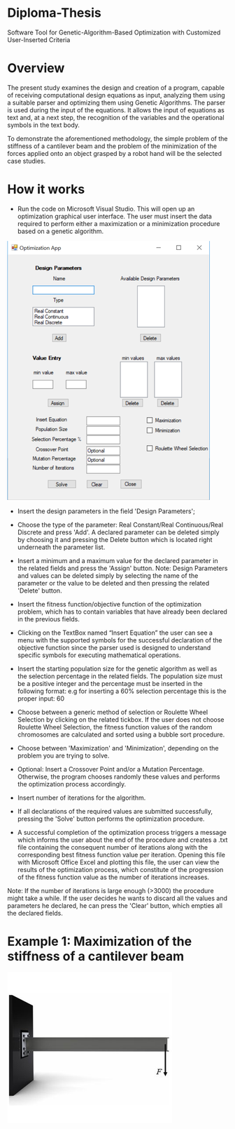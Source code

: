 # Diploma-Thesis
Software Tool for Genetic-Algorithm-Based Optimization with Customized User-Inserted Criteria

# Overview
The present study examines the design and creation of a program, capable of receiving computational design equations as input, analyzing them using a suitable parser and optimizing them using Genetic Algorithms. The parser is used during the input of the equations. It allows the input of equations as text and, at a next step, the recognition of the variables and the operational symbols in the text body.

To demonstrate the aforementioned methodology, the simple problem of the stiffness of a cantilever beam and the problem of the minimization of the forces applied onto an object grasped by a robot hand will be the selected case studies.

# How it works

- Run the code on Microsoft Visual Studio. This will open up an optimization graphical user interface. The user must insert the data required to perform either a maximization or a minimization procedure based on a genetic algorithm.

![alt text](https://raw.githubusercontent.com/angmavrogiannis/Diploma-Thesis/master/optimization_app.png)

- Insert the design parameters in the field 'Design Parameters';
- Choose the type of the parameter: Real Constant/Real Continuous/Real Discrete and press 'Add'. A declared parameter can be deleted simply by choosing it and pressing the Delete button which is located right underneath the parameter list.
- Insert a minimum and a maximum value for the declared parameter in the related fields and press the 'Assign' button.
Note: Design Parameters and values can be deleted simply by selecting the name of the parameter or the value to be deleted and then pressing the related 'Delete' button.

- Insert the fitness function/objective function of the optimization problem, which has to contain variables that have already been declared in the previous fields. 
- Clicking on the TextBox named “Insert Equation” the user can see a menu with the supported symbols for the successful declaration of the objective function since the parser used is designed to understand specific symbols for executing mathematical operations.  
- Insert the starting population size for the genetic algorithm as well as the selection percentage in the related fields. The population size must be a positive integer and the percentage must be inserted in the following format: e.g for inserting a 60% selection percentage this is the proper input: 60 
- Choose between a generic method of selection or Roulette Wheel Selection by clicking on the related tickbox. If the user does not choose Roulette Wheel Selection, the fitness function values of the random chromosomes are calculated and sorted using a bubble sort procedure. 
- Choose between 'Maximization' and 'Minimization', depending on the problem you are trying to solve. 
- Optional: Insert a Crossover Point and/or a Mutation Percentage. Otherwise, the program chooses randomly these values and performs the optimization process accordingly.

- Insert number of iterations for the algorithm.
- If all declarations of the required values are submitted successfully, pressing the 'Solve' button performs the optimization procedure. 
-  A successful completion of the optimization process triggers a message which informs the user about the end of the procedure and creates a .txt file containing the consequent number of iterations along with the corresponding best fitness function value per iteration. Opening this file with Microsoft Office Excel and plotting this file, the user can view the results of the optimization process, which constitute of the progression of the fitness function value as the number of iterations increases.

Note: If the number of iterations is large enough (>3000) the procedure might take a while. If the user decides he wants to discard all the values and parameters he declared, he can press the 'Clear' button, which empties all the declared fields.

# Example 1: Maximization of the stiffness of a cantilever beam
![alt text](https://raw.githubusercontent.com/angmavrogiannis/Diploma-Thesis/master/rod.JPG)
